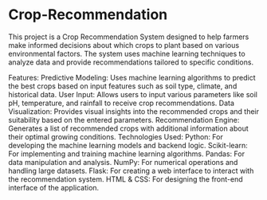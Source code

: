 # Crop-Recommendation
This project is a Crop Recommendation System designed to help farmers make informed decisions about which crops to plant based on various environmental factors. The system uses machine learning techniques to analyze data and provide recommendations tailored to specific conditions.

Features:
Predictive Modeling: Uses machine learning algorithms to predict the best crops based on input features such as soil type, climate, and historical data.
User Input: Allows users to input various parameters like soil pH, temperature, and rainfall to receive crop recommendations.
Data Visualization: Provides visual insights into the recommended crops and their suitability based on the entered parameters.
Recommendation Engine: Generates a list of recommended crops with additional information about their optimal growing conditions.
Technologies Used:
Python: For developing the machine learning models and backend logic.
Scikit-learn: For implementing and training machine learning algorithms.
Pandas: For data manipulation and analysis.
NumPy: For numerical operations and handling large datasets.
Flask: For creating a web interface to interact with the recommendation system.
HTML & CSS: For designing the front-end interface of the application.
